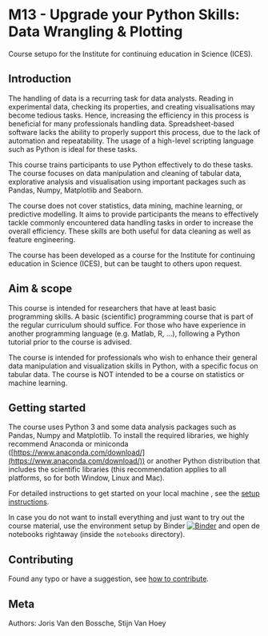 # M13 - Upgrade your Python Skills: Data Wrangling & Plotting

Course setupo for the Institute for continuing education in Science (ICES).

## Introduction

The handling of data is a recurring task for data analysts. Reading in experimental data, checking its properties, and creating visualisations may become tedious tasks. Hence, increasing the efficiency in this process is beneficial for many professionals handling data. Spreadsheet-based software lacks the ability to properly support this process, due to the lack of automation and repeatability. The usage of a high-level scripting language such as Python is ideal for these tasks.

This course trains participants to use Python effectively to do these tasks. The course focuses on data manipulation and cleaning of tabular data, explorative analysis and visualisation using important packages such as Pandas, Numpy, Matplotlib and Seaborn.

The course does not cover statistics, data mining, machine learning, or predictive modelling. It aims to provide participants the means to effectively tackle commonly encountered data handling tasks in order to increase the overall efficiency. These skills are both useful for data cleaning as well as feature engineering.

The course has been developed as a course for the Institute for continuing education in Science (ICES), but can be taught to others upon request.

## Aim & scope

This course is intended for researchers that have at least basic programming skills. A basic (scientific) programming course that is part of the regular curriculum should suffice. For those who have experience in another programming language (e.g. Matlab, R, ...), following a Python tutorial prior to the course is advised.

The course is intended for professionals who wish to enhance their general data manipulation and visualization skills in Python, with a specific focus on tabular data. The course is NOT intended to be a course on statistics or machine learning.

## Getting started

The course uses Python 3 and some data analysis packages such as Pandas, Numpy and Matplotlib. To install the required libraries, we highly recommend Anaconda or miniconda ([https://www.anaconda.com/download/](https://www.anaconda.com/download/)) or another Python distribution that includes the scientific libraries (this recommendation applies to all platforms, so for both Window, Linux and Mac).

For detailed instructions to get started on your local machine , see the [setup instructions](./setup.html).

In case you do not want to install everything and just want to try out the course material, use the environment setup by Binder [![Binder](https://mybinder.org/badge_logo.svg)](https://mybinder.org/v2/gh/jorisvandenbossche/ICES-python-data/HEAD) and open de notebooks rightaway (inside the `notebooks` directory).


## Contributing

Found any typo or have a suggestion, see [how to contribute](./CONTRIBUTING.md).


## Meta

Authors: Joris Van den Bossche, Stijn Van Hoey


